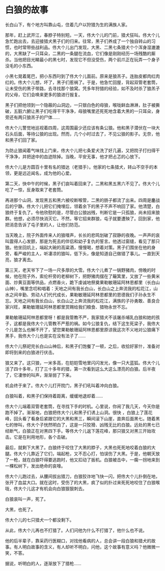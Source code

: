 # 白狼的故事

长白山下，有个地方叫靠山屯，住着几户以狩猎为生的满族人家。 

那年，赶上武开江，春脖子特别短。一天，佟大个儿的门前，猎犬狂叫。佟大个儿急忙跑出去，去迎接猎犬黑子们的归来。往常，黑子们养成了一个独自转山的习惯，也时常带些战利品。佟大个儿出门发现，大黑、二黑七条猎犬个个浑身湿漉漉的，大黑缺了一只耳朵，二黑的一条腿在流血，它们像是刚刚经历一场残酷的厮杀。当他把目光睇最小的黑七时，发现它不但没受伤，两个前爪正在玩弄一个身子没毛的小东西。 

小黑七晃着尾巴，把小东西叼到了佟大个儿面前。原来是狼羔子。连胎皮都肉红肉红的。佟大个儿想，坏了，黑子们惹祸了。于是，他急忙回屋，背起双管老套筒，让未受伤的黑子带路，去寻找那个狼窝。凭多年狩猎的经验，如不及时杀了狼羔子的父母，它们会唤来更多的狼进行报复。 

黑子们把他领到一个隐蔽的山洞边，一只银白色的母狼，喉咙鲜血淋淋，肚子被撕破，五脏六腑让黑子们吃得干干净净，母狼嘴里还死死地含着大黑的一只耳朵，身旁还有两只狼羔子的尸体…… 

佟大个儿警觉地巡视着四周，这周围最少还应该有条公狼。他和黑子潜伏在一块大石头后面，等待公狼的出现。然而，几个小时过去了，不见公狼的影子。无奈，他和黑子们回了家。 

为防止狼闻着气味找上门来，佟大个儿把七条爱犬洗了好几遍，又把院子打扫得干干净净，并把途中的血迹除掉。当晚，平安无事，他才把忐忑的心放下。 

佟大个儿是方圆百十里有名的猎达（老猎手）。他家的七条猎犬，转山不空手的本领，更是远近闻名，成为他的心爱。 

第二天，快中午的时候，黑子们哀叫着回来了。二黑和黑五黑六不见了。佟大个儿吃了一惊，反身取来了老套筒。 

再进那个山洞，发现黑五和黑六被咬断喉管，二黑的肠子都流了出来。四周是鏖战后的宁静。佟大个儿把它们掩埋后，领着余下的黑子不声不响回了家。他清楚，白狼终于复仇了。令他欣慰的是，尽管白公狼凶残，判断它是一只孤狼，尚未招来狼群。他想，必须尽快消灭它。不然，等它招来群狼，屯子就要遭殃了。回到家，他把消息告诉了屯子里的人，让他们防范。 

当天晚上，院子外面传来人的狼嚎声，长长的悲鸣划破了寂静的夜晚。一声声的哀叫震得人心发颤，那是为死去的伴侣和幼子复仇的誓言。他透过窗缝，看见了那只狼。他坐回炕上，端起大碗的高粱酒，慢慢喝，想着对策。黑子们围坐在他的身旁，看严峻的主人，听凄凉的狼叫，低下头，像是知道自己做错了事儿。一直到天亮，狼才离去。 

第三天，老天爷下了一场一尺多厚的大雪。佟大个儿煮了一锅野猪肉，傍晚的时候，他在院子外，索伦杆旁的老柳树下，把野猪肉摆在了簸箕里，又放了一些黄米面、炒黄豆面等供品，点燃香火，跪下虔诚地祭奠果勒敏珊延阿林恩都里（长白山山神），嘴里念叨和唱着：天地之间有我长白山，长白山之上奔流我的松花江，山水之间辛勤、劳动人们代代成长，果勒敏珊延阿林恩都里的恩德我们子孙永生不忘。天地之间有我长白山，长白山之上奔流我的松花江，满族的子孙勇敢、善良合家兴旺，果勒敏珊延阿林恩都里赏赐给我们粮食、猎物永世不忘。 

果勒敏珊延阿林恩都里呀！都是我管教不严，我家猎犬不该屠杀哺乳白狼和她的孩子，这都是我佟大个儿管教不严惹的祸。如今公狼复仇，结下这生死梁子，我佟大个儿是怎么也解不开了，望您果勒敏珊延阿林恩都里原谅我这次不义地对公狼痛下黑手，我佟大个儿也是实在没有法子了…… 

佟大个儿祭祀完长白山山神后，和黑子们饱餐了一顿，之后，收拾好家什，准备对即将到来的白狼进行伏击。 

狼又来了。这只狼，一米多高，在皑皑雪地里闪闪发光，像一只大蓝狐。佟大个儿活了四十多年，打了三十多年的猎，第一次看到这么大这么漂亮的白狼。后半夜了，它凄惨的叫声，渐渐弱了下来。 

机会终于来了。佟大个儿打开院门，黑子们吼叫着冲向白狼。 

白狼叫着，和黑子们保持着距离，缓缓地退却着…… 

佟大个儿端着双管老套筒，在寻找下手的时机。心里说，你闹了我几天，今天你是跑不掉了。渐渐地，白狼把佟大个儿和黑子们诱上山洞。很快 ，白狼上了莲花峰，回头看了看身后紧跟它的大黑和黑三，瞬间滚下山崖，直奔后面黑七。随着黑七的惨叫，佟大个子恍然明白了，这是一只狡猾、凶残无比的白狼。远处的黑七已经断气，白狼正在对黑四下手。等佟大个儿返下莲花峰，那只狼又对黑三开始攻击。它是在利用地形，各个击破。 

最后，就剩下大黑了。白狼终于咬住了大黑的脖子，大黑也死死地咬着白狼的大腿。佟大个儿靠近了它们，端起枪，又不忍心打，怕误伤了大黑。于是，他朝天放了一枪，就在白狼吓得要逃跑时，他又扣动了扳机。白狼被击中，一瘸一拐地来到一棵松树下，发出绝命的哀嚎。 

佟大个儿跑过去，从腰间拔出猎刀，白狼狡诈地飞快一闪，把佟大个儿扑倒在地，张开了血盆大口。就在这时，受伤了的大黑，疯了似的扑过来死死地咬住了白狼喉咙，佟大个儿这才有机会向白狼狠狠刺去。 

白狼哀叫一声，死了。 

大黑，也死了。 

佟大个儿的七只猎犬一个都没剩下。 

从此，佟大个儿再也不打猎了。人们问他为什么不打猎了，他什么也不说。 

他的后半辈子，靠采药行医糊口，对找他看病的人，总会讲一段白狼和猎犬的故事。有人明白故事的含义，有人却听不明白，问他，这个故事有意义吗？他微微一笑，不答。 

据说，听明白的人，逐渐放下了猎枪……